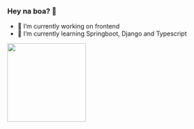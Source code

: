 ### Hey na boa? 👋

- 🔭 I’m currently working on frontend
- 🌱 I’m currently learning Springboot, Django and Typescript

<div>
  <a href="https://github.com/Roddy-B">
  <img height="180em" src=(https://github-readme-stats.vercel.app/api?username=Roddy-B&show_icons=true&theme=radical) />
</div>
